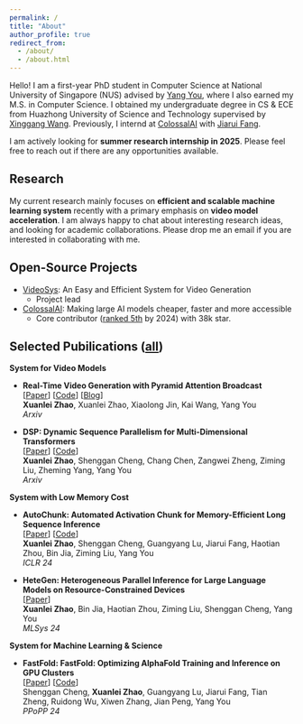 ```yaml
---
permalink: /
title: "About"
author_profile: true
redirect_from: 
  - /about/
  - /about.html
---
```


Hello! I am a first-year PhD student in Computer Science at National University of Singapore (NUS) advised by [Yang You](https://www.comp.nus.edu.sg/~youy/), where I also earned my M.S. in Computer Science. I obtained my undergraduate degree  in CS & ECE from Huazhong University of Science and Technology supervised by [Xinggang Wang](https://xwcv.github.io/). Previously, I internd at [ColossalAI](https://github.com/hpcaitech/ColossalAI) with [Jiarui Fang](https://fangjiarui.github.io/).


I am actively looking for **summer research internship in 2025**. Please feel free to reach out if there are any opportunities available.

Research
------

My current research mainly focuses on **efficient and scalable machine learning system** recently with a primary emphasis on **video model acceleration**. I am always happy to chat about interesting research ideas, and looking for academic collaborations. Please drop me an email if you are interested in collaborating with me.

Open-Source Projects
------

* [VideoSys](https://github.com/NUS-HPC-AI-Lab/VideoSys): An Easy and Efficient System for Video Generation
  * Project lead
* [ColossalAI](https://github.com/hpcaitech/ColossalAI): Making large AI models cheaper, faster and more accessible
  * Core contributor ([ranked 5th](https://github.com/hpcaitech/ColossalAI/graphs/contributors) by 2024) with 38k star.

Selected Pubilications ([all](https://xuefuzhao.github.io/publications/))
------

**System for Video Models**
* **Real-Time Video Generation with Pyramid Attention Broadcast** \
 [[Paper](https://arxiv.org/abs/2408.12588)] [[Code](https://github.com/NUS-HPC-AI-Lab/VideoSys)] [[Blog](https://oahzxl.github.io/PAB/)] \
  **Xuanlei Zhao**, Xuanlei Zhao, Xiaolong Jin, Kai Wang, Yang You \
  *Arxiv*
  
* **DSP: Dynamic Sequence Parallelism for Multi-Dimensional Transformers** \
 [[Paper](https://arxiv.org/abs/2403.10266)] [[Code](https://github.com/NUS-HPC-AI-Lab/VideoSys)] \
  **Xuanlei Zhao**, Shenggan Cheng, Chang Chen, Zangwei Zheng, Ziming Liu, Zheming Yang, Yang You \
  *Arxiv*

**System with Low Memory Cost**

* **AutoChunk: Automated Activation Chunk for Memory-Efficient Long Sequence Inference** \
  [[Paper](https://arxiv.org/abs/2401.10652)] [[Code](https://github.com/hpcaitech/ColossalAI/tree/main/colossalai/autochunk)] \
  **Xuanlei Zhao**, Shenggan Cheng, Guangyang Lu, Jiarui Fang, Haotian Zhou, Bin Jia, Ziming Liu, Yang You \
  *ICLR 24*

* **HeteGen: Heterogeneous Parallel Inference for Large Language Models on Resource-Constrained Devices** \
  [[Paper](https://arxiv.org/abs/2403.01164)] \
  **Xuanlei Zhao**, Bin Jia, Haotian Zhou, Ziming Liu, Shenggan Cheng, Yang You \
  *MLSys 24*

**System for Machine Learning & Science**
* **FastFold: FastFold: Optimizing AlphaFold Training and Inference on GPU Clusters** \
  [[Paper](https://dl.acm.org/doi/10.1145/3627535.3638465)] [[Code](https://github.com/hpcaitech/FastFold)] \
  Shenggan Cheng, **Xuanlei Zhao**, Guangyang Lu, Jiarui Fang, Tian Zheng, Ruidong Wu, Xiwen Zhang, Jian Peng, Yang You \
  *PPoPP 24*
